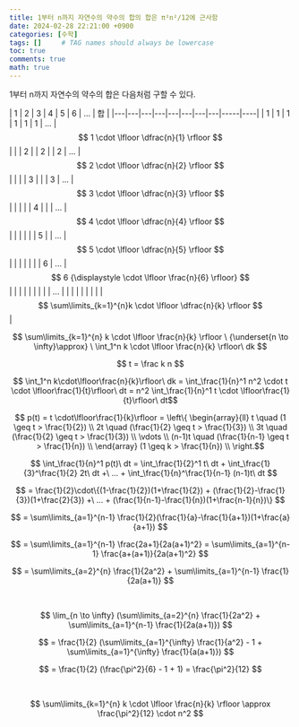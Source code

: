 ```yaml
---
title: 1부터 n까지 자연수의 약수의 합의 합은 π²n²/12에 근사함
date: 2024-02-28 22:21:00 +0900
categories: [수학]
tags: []     # TAG names should always be lowercase
toc: true
comments: true
math: true
---
```


1부터 n까지 자연수의 약수의 합은 다음처럼 구할 수 있다.

| 1 | 2 | 3 | 4 | 5 | 6 | ... | 합 |
|---|---|---|---|---|---|---|---|-----|----|
| 1 | 1 | 1 | 1 | 1 | 1 | ... | $$ 1 \cdot \lfloor \dfrac{n}{1} \rfloor $$ |
|   | 2 |   | 2 |   | 2 | ... | $$ 2 \cdot \lfloor \dfrac{n}{2} \rfloor $$ |
|   |   | 3 |   |   | 3 | ... | $$ 3 \cdot \lfloor \dfrac{n}{3} \rfloor $$ |
|   |   |   | 4 |   |   | ... | $$ 4 \cdot \lfloor \dfrac{n}{4} \rfloor $$ |
|   |   |   |   | 5 |   | ... | $$ 5 \cdot \lfloor \dfrac{n}{5} \rfloor $$ |
|   |   |   |   |   | 6 | ... | $$ 6 {\displaystyle \cdot \lfloor \frac{n}{6} \rfloor} $$ |
|   |   |   |   |   |   |  | ... |
|   |   |   |   |   |   |  | $$ \sum\limits_{k=1}^{n}k \cdot \lfloor \dfrac{n}{k} \rfloor $$ |

$$ \sum\limits_{k=1}^{n} k \cdot \lfloor \frac{n}{k} \rfloor \ {\underset{n \to \infty}\approx} \  \int_1^n k \cdot \lfloor \frac{n}{k} \rfloor\ dk $$

$$ t = \frac k n $$

$$ \int_1^n k\cdot\lfloor\frac{n}{k}\rfloor\ dk = \int_\frac{1}{n}^1 n^2 \cdot t \cdot \lfloor\frac{1}{t}\rfloor\ dt = n^2 \int_\frac{1}{n}^1 t \cdot \lfloor\frac{1}{t}\rfloor\ dt$$

$$ p(t) = t \cdot\lfloor\frac{1}{k}\rfloor = \left\{
    \begin{array}{ll}
        t \quad (1 \geq t > \frac{1}{2}) \\
        2t \quad (\frac{1}{2} \geq t > \frac{1}{3}) \\
        3t \quad (\frac{1}{2} \geq t > \frac{1}{3}) \\
        \vdots \\
        (n-1)t \quad (\frac{1}{n-1} \geq t > \frac{1}{n}) \\
    \end{array} (1 \geq k > \frac{1}{n}) \\
\right.$$

$$ \int_\frac{1}{n}^1 p(t)\ dt = \int_\frac{1}{2}^1 t\ dt + \int_\frac{1}{3}^\frac{1}{2} 2t\ dt +\ ... + \int_\frac{1}{n}^\frac{1}{n-1} (n-1)t\ dt $$

$$ = \frac{1}{2}\cdot\{(1-\frac{1}{2})(1+\frac{1}{2}) + (\frac{1}{2}-\frac{1}{3})(1+\frac{2}{3}) +\ ... + (\frac{1}{n-1}-\frac{1}{n})(1+\frac{n-1}{n})\} $$

$$ = \sum\limits_{a=1}^{n-1} \frac{1}{2}(\frac{1}{a}-\frac{1}{a+1})(1+\frac{a}{a+1}) $$

$$ = \sum\limits_{a=1}^{n-1} \frac{2a+1}{2a(a+1)^2} = \sum\limits_{a=1}^{n-1} \frac{a+(a+1)}{2a(a+1)^2} $$

$$ = \sum\limits_{a=2}^{n} \frac{1}{2a^2} + \sum\limits_{a=1}^{n-1} \frac{1}{2a(a+1)} $$

<br>

$$ \lim_{n \to \infty} (\sum\limits_{a=2}^{n} \frac{1}{2a^2} + \sum\limits_{a=1}^{n-1} \frac{1}{2a(a+1)}) $$

$$ = \frac{1}{2} (\sum\limits_{a=1}^{\infty} \frac{1}{a^2} - 1 + \sum\limits_{a=1}^{\infty} \frac{1}{a(a+1)}) $$

$$ = \frac{1}{2} (\frac{\pi^2}{6} - 1 + 1) = \frac{\pi^2}{12} $$

<br>

$$ \sum\limits_{k=1}^{n} k \cdot \lfloor \frac{n}{k} \rfloor \approx \frac{\pi^2}{12} \cdot n^2 $$